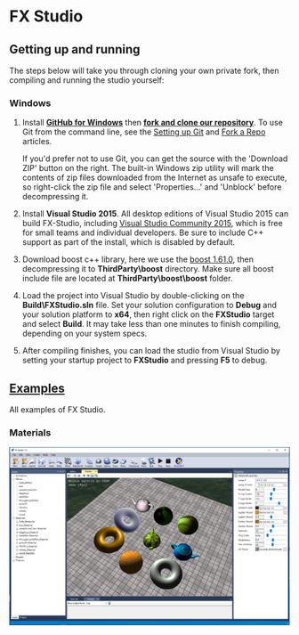 # FX Studio

## Getting up and running

The steps below will take you through cloning your own private fork, then compiling and running the studio yourself:

### Windows

1. Install **[GitHub for Windows](https://windows.github.com/)** then **[fork and clone our repository](https://guides.github.com/activities/forking/)**. 
   To use Git from the command line, see the [Setting up Git](https://help.github.com/articles/set-up-git/) and [Fork a Repo](https://help.github.com/articles/fork-a-repo/) articles.

   If you'd prefer not to use Git, you can get the source with the 'Download ZIP' button on the right. The built-in Windows zip utility will mark the contents of zip files 
   downloaded from the Internet as unsafe to execute, so right-click the zip file and select 'Properties...' and 'Unblock' before decompressing it.

1. Install **Visual Studio 2015**. 
   All desktop editions of Visual Studio 2015 can build FX-Studio, including [Visual Studio Community 2015](http://www.visualstudio.com/products/visual-studio-community-vs), which is free for small teams and individual developers.
   Be sure to include C++ support as part of the install, which is disabled by default.
   
1. Download boost c++ library, here we use the [boost 1.61.0](https://sourceforge.net/projects/boost/files/boost/1.61.0/), then decompressing it to **ThirdParty\boost** directory. Make sure all boost include file are located at **ThirdParty\boost\boost** folder.
  
1. Load the project into Visual Studio by double-clicking on the **Build\FXStudio.sln** file. Set your solution configuration to **Debug** and your solution
   platform to **x64**, then right click on the **FXStudio** target and select **Build**. It may take less than one minutes to finish compiling, depending on your system specs.

1. After compiling finishes, you can load the studio from Visual Studio by setting your startup project to **FXStudio** and pressing **F5** to debug.

## [Examples](https://github.com/chenjinxian/FX-Studio-Examples)

All examples of FX Studio.

### Materials

![Materials screenshot](https://github.com/chenjinxian/FX-Studio-Examples/blob/master/multi_materials.png)
